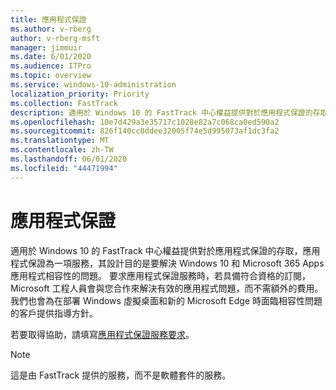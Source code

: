 ```yaml
---
title: 應用程式保證
ms.author: v-rberg
author: v-rberg-msft
manager: jimmuir
ms.date: 6/01/2020
ms.audience: ITPro
ms.topic: overview
ms.service: windows-10-administration
localization_priority: Priority
ms.collection: FastTrack
description: 適用於 Windows 10 的 FastTrack 中心權益提供對於應用程式保證的存取，應用程式保證為一項服務，其設計目的是要解決 Windows 10 和 Microsoft 365 Apps 應用程式相容性的問題。
ms.openlocfilehash: 10e7d429a3e35717c1028e82a7c068ca0ed590a2
ms.sourcegitcommit: 826f140cc0ddee32005f74e5d995073af1dc3fa2
ms.translationtype: MT
ms.contentlocale: zh-TW
ms.lasthandoff: 06/01/2020
ms.locfileid: "44471994"
---
```

# <a name="app-assure"></a>應用程式保證

適用於 Windows 10 的 FastTrack 中心權益提供對於應用程式保證的存取，應用程式保證為一項服務，其設計目的是要解決 Windows 10 和 Microsoft 365 Apps 應用程式相容性的問題。 要求應用程式保證服務時，若具備符合資格的訂閱，Microsoft 工程人員會與您合作來解決有效的應用程式問題，而不需額外的費用。 我們也會為在部署 Windows 虛擬桌面和新的 Microsoft Edge 時面臨相容性問題的客戶提供指導方針。 

若要取得協助，請填寫[應用程式保證服務要求](https://go.microsoft.com/fwlink/?linkid=2022721)。

  > [!NOTE]
> 這是由 FastTrack 提供的服務，而不是軟體套件的服務。
